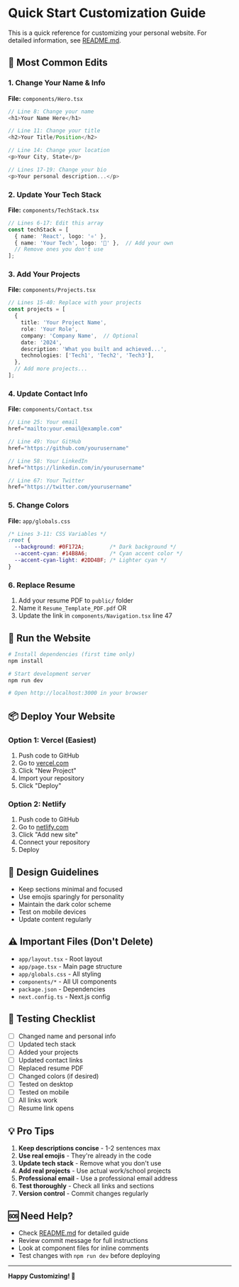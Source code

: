 # Quick Start Customization Guide

This is a quick reference for customizing your personal website. For detailed information, see [README.md](README.md).

## 🎯 Most Common Edits

### 1. Change Your Name & Info
**File:** `components/Hero.tsx`
```typescript
// Line 8: Change your name
<h1>Your Name Here</h1>

// Line 11: Change your title
<h2>Your Title/Position</h2>

// Line 14: Change your location
<p>Your City, State</p>

// Lines 17-19: Change your bio
<p>Your personal description...</p>
```

### 2. Update Your Tech Stack
**File:** `components/TechStack.tsx`
```typescript
// Lines 6-17: Edit this array
const techStack = [
  { name: 'React', logo: '⚛️' },
  { name: 'Your Tech', logo: '🚀' },  // Add your own
  // Remove ones you don't use
];
```

### 3. Add Your Projects
**File:** `components/Projects.tsx`
```typescript
// Lines 15-40: Replace with your projects
const projects = [
  {
    title: 'Your Project Name',
    role: 'Your Role',
    company: 'Company Name',  // Optional
    date: '2024',
    description: 'What you built and achieved...',
    technologies: ['Tech1', 'Tech2', 'Tech3'],
  },
  // Add more projects...
];
```

### 4. Update Contact Info
**File:** `components/Contact.tsx`

```typescript
// Line 25: Your email
href="mailto:your.email@example.com"

// Line 49: Your GitHub
href="https://github.com/yourusername"

// Line 58: Your LinkedIn
href="https://linkedin.com/in/yourusername"

// Line 67: Your Twitter
href="https://twitter.com/yourusername"
```

### 5. Change Colors
**File:** `app/globals.css`
```css
/* Lines 3-11: CSS Variables */
:root {
  --background: #0F172A;        /* Dark background */
  --accent-cyan: #14B8A6;       /* Cyan accent color */
  --accent-cyan-light: #2DD4BF; /* Lighter cyan */
}
```

### 6. Replace Resume
1. Add your resume PDF to `public/` folder
2. Name it `Resume_Template_PDF.pdf` OR
3. Update the link in `components/Navigation.tsx` line 47

## 🚀 Run the Website

```bash
# Install dependencies (first time only)
npm install

# Start development server
npm run dev

# Open http://localhost:3000 in your browser
```

## 📦 Deploy Your Website

### Option 1: Vercel (Easiest)
1. Push code to GitHub
2. Go to [vercel.com](https://vercel.com)
3. Click "New Project"
4. Import your repository
5. Click "Deploy"

### Option 2: Netlify
1. Push code to GitHub
2. Go to [netlify.com](https://netlify.com)
3. Click "Add new site"
4. Connect your repository
5. Deploy

## 🎨 Design Guidelines

- Keep sections minimal and focused
- Use emojis sparingly for personality
- Maintain the dark color scheme
- Test on mobile devices
- Update content regularly

## ⚠️ Important Files (Don't Delete)

- `app/layout.tsx` - Root layout
- `app/page.tsx` - Main page structure
- `app/globals.css` - All styling
- `components/*` - All UI components
- `package.json` - Dependencies
- `next.config.ts` - Next.js config

## 📱 Testing Checklist

- [ ] Changed name and personal info
- [ ] Updated tech stack
- [ ] Added your projects
- [ ] Updated contact links
- [ ] Replaced resume PDF
- [ ] Changed colors (if desired)
- [ ] Tested on desktop
- [ ] Tested on mobile
- [ ] All links work
- [ ] Resume link opens

## 💡 Pro Tips

1. **Keep descriptions concise** - 1-2 sentences max
2. **Use real emojis** - They're already in the code
3. **Update tech stack** - Remove what you don't use
4. **Add real projects** - Use actual work/school projects
5. **Professional email** - Use a professional email address
6. **Test thoroughly** - Check all links and sections
7. **Version control** - Commit changes regularly

## 🆘 Need Help?

- Check [README.md](README.md) for detailed guide
- Review commit message for full instructions
- Look at component files for inline comments
- Test changes with `npm run dev` before deploying

---

**Happy Customizing! 🎉**
